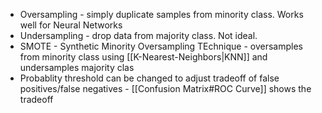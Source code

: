 - Oversampling - simply duplicate samples from minority class.  Works well for Neural Networks
- Undersampling - drop data from majority class. Not ideal.
- SMOTE - Synthetic Minority Oversampling TEchnique - oversamples from minority class using [[K-Nearest-Neighbors|KNN]] and undersamples majority clas
- Probablity threshold can be changed to adjust tradeoff of false positives/false negatives - [[Confusion Matrix#ROC Curve]] shows the tradeoff
